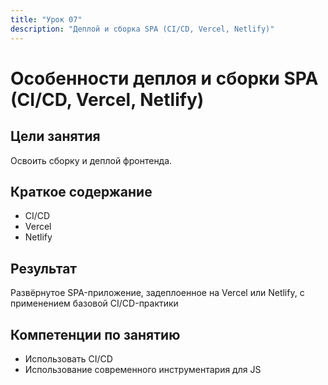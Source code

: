 ```yaml
---
title: "Урок 07"
description: "Деплой и сборка SPA (CI/CD, Vercel, Netlify)"
---
```


# Особенности деплоя и сборки SPA (CI/CD, Vercel, Netlify)

<!-- s -->

## Цели занятия

Освоить сборку и деплой фронтенда.

<!-- s -->

## Краткое содержание

- CI/CD
- Vercel
- Netlify

<!-- s -->

## Результат

Развёрнутое SPA-приложение, задеплоенное на Vercel или Netlify, с применением базовой CI/CD-практики

<!-- s -->

## Компетенции по занятию

- Использовать CI/CD
- Использование современного инструментария для JS

